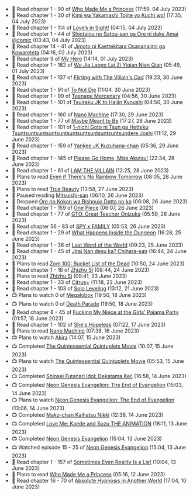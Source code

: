 <!-- ANILIST_ACTIVITY:start -->

-   📖 Read chapter 1 - 90 of [Who Made Me a Princess](https://anilist.co/manga/107521) (17:59, 04 July 2023)
-   📖 Read chapter 1 - 30 of [Kimi wa Yakamashi Tojite yo Kuchi wo!](https://anilist.co/manga/149337) (17:35, 04 July 2023)
-   📖 Read chapter 1 - 114 of [Love’s in Sight!](https://anilist.co/manga/107445) (04:15, 04 July 2023)
-   📖 Read chapter 1 - 44 of [Shiotaiou no Satou-san ga Ore ni dake Amai @comic](https://anilist.co/manga/123130) (03:43, 04 July 2023)
-   📖 Read chapter 14 - 41 of [Jimoto ni Kaettekitara Osananajimi ga Kowareteta](https://anilist.co/manga/150890) (04:16, 02 July 2023)
-   📖 Read chapter 9 of [My Hero](https://anilist.co/manga/165423) (14:14, 01 July 2023)
-   📖 Read chapter 1 - 182 of [Wo Jia Laopo Lai Zi Yiqian Nian Qian](https://anilist.co/manga/146267) (05:49, 01 July 2023)
-   📖 Read chapter 1 - 137 of [Flirting with The Villain's Dad](https://anilist.co/manga/117581) (19:23, 30 June 2023)
-   📖 Read chapter 1 - 91 of [To Not Die](https://anilist.co/manga/136099) (11:04, 30 June 2023)
-   📖 Read chapter 1 - 99 of [Teenage Mercenary](https://anilist.co/manga/126297) (04:56, 30 June 2023)
-   📖 Read chapter 1 - 101 of [Tsuiraku JK to Haijin Kyoushi](https://anilist.co/manga/99737) (04:50, 30 June 2023)
-   📖 Read chapter 1 - 160 of [Nano Machine](https://anilist.co/manga/120980) (17:30, 29 June 2023)
-   📖 Read chapter 1 - 77 of [Maybe Meant to Be](https://anilist.co/manga/146139) (17:27, 29 June 2023)
-   📖 Read chapter 1 - 101 of [1-nichi Goto ni Tsun ga Hetteku Tsuntsuntsuntsuntsuntsuntsuntsuntsuntsuntsundere Joshi](https://anilist.co/manga/152855) (11:12, 29 June 2023)
-   📖 Read chapter 1 - 159 of [Yankee JK Kuzuhana-chan](https://anilist.co/manga/116822) (05:36, 29 June 2023)
-   📖 Read chapter 1 - 145 of [Please Go Home, Miss Akutsu!](https://anilist.co/manga/113501) (22:34, 28 June 2023)
-   📖 Read chapter 1 - 61 of [I AM THE VILLAIN](https://anilist.co/manga/145498) (12:25, 28 June 2023)
-   📖 Plans to read [Even if There's No Rainbow Tomorrow](https://anilist.co/manga/130983) (08:05, 28 June 2023)
-   📖 Plans to read [True Beauty](https://anilist.co/manga/103995) (13:58, 27 June 2023)
-   📖 Paused reading [Mitsuishi-san](https://anilist.co/manga/126488) (06:10, 26 June 2023)
-   📖 Dropped [Ore no Kokan wa Bishoujo Datta no ka](https://anilist.co/manga/147902) (06:08, 26 June 2023)
-   📖 Read chapter 1 - 159 of [One Piece](https://anilist.co/manga/30013) (06:07, 26 June 2023)
-   📖 Read chapter 1 - 77 of [GTO: Great Teacher Onizuka](https://anilist.co/manga/30336) (05:59, 26 June 2023)
-   📖 Read chapter 56 - 83 of [SPY x FAMILY](https://anilist.co/manga/108556) (05:53, 26 June 2023)
-   📖 Read chapter 1 - 29 of [What Happens Inside the Dungeon](https://anilist.co/manga/117728) (16:28, 25 June 2023)
-   📖 Read chapter 1 - 36 of [Last Word of the World](https://anilist.co/manga/120692) (09:23, 25 June 2023)
-   📖 Read chapter 1 - 45 of [Jirai Nan desu ka? Chihara-san](https://anilist.co/manga/137714) (16:44, 24 June 2023)
-   📖 Plans to read [Zom 100: Bucket List of the Dead](https://anilist.co/manga/104660) (10:50, 24 June 2023)
-   📖 Read chapter 1 - 16 of [Zhizhu Si](https://anilist.co/manga/161716) (08:44, 24 June 2023)
-   📖 Plans to read [Zhizhu Si](https://anilist.co/manga/161716) (09:41, 23 June 2023)
-   📖 Read chapter 1 - 33 of [Citrus+](https://anilist.co/manga/103884) (11:18, 22 June 2023)
-   📖 Read chapter 1 - 103 of [Solo Leveling](https://anilist.co/manga/105398) (13:12, 21 June 2023)
-   📺 Plans to watch 0 of [Megalobox](https://anilist.co/anime/100298) (19:50, 18 June 2023)
-   📺 Plans to watch 0 of [Death Parade](https://anilist.co/anime/20931) (19:50, 18 June 2023)
-   📖 Read chapter 8 - 45 of [Fucking My Niece at the Girls' Pajama Party](https://anilist.co/manga/128678) (01:57, 18 June 2023)
-   📖 Read chapter 1 - 102 of [She's Hopeless](https://anilist.co/manga/126944) (07:22, 17 June 2023)
-   📖 Plans to read [Nano Machine](https://anilist.co/manga/120980) (07:38, 16 June 2023)
-   📺 Plans to watch [Akira](https://anilist.co/anime/47) (14:07, 15 June 2023)
-   📺 Completed [The Quintessential Quintuplets Movie](https://anilist.co/anime/131520) (10:07, 15 June 2023)
-   📺 Plans to watch [The Quintessential Quintuplets Movie](https://anilist.co/anime/131520) (05:53, 15 June 2023)
-   📺 Completed [Shinsei Futanari Idol: Dekatama Kei!](https://anilist.co/anime/21582) (16:58, 14 June 2023)
-   📺 Completed [Neon Genesis Evangelion: The End of Evangelion](https://anilist.co/anime/32) (15:03, 14 June 2023)
-   📺 Plans to watch [Neon Genesis Evangelion: The End of Evangelion](https://anilist.co/anime/32) (13:06, 14 June 2023)
-   📺 Completed [Mako-chan Kaihatsu Nikki](https://anilist.co/anime/130692) (12:38, 14 June 2023)
-   📺 Completed [Love Me: Kaede and Suzu THE ANIMATION](https://anilist.co/anime/135513) (18:11, 13 June 2023)
-   📺 Completed [Neon Genesis Evangelion](https://anilist.co/anime/30) (15:04, 13 June 2023)
-   📺 Watched episode 15 - 25 of [Neon Genesis Evangelion](https://anilist.co/anime/30) (15:04, 13 June 2023)
-   📖 Read chapter 1 - 157 of [Sometimes Even Reality Is a Lie!](https://anilist.co/manga/113076) (10:04, 13 June 2023)
-   📖 Plans to read [Who Made Me a Princess](https://anilist.co/manga/107521) (05:16, 12 June 2023)
-   📖 Read chapter 16 - 70 of [Absolute Hypnosis in Another World](https://anilist.co/manga/145575) (17:04, 10 June 2023)

<!-- ANILIST_ACTIVITY:end -->
